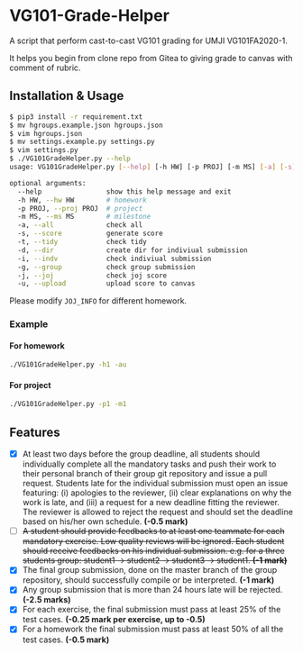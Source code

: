 # VG101-Grade-Helper

A script that perform cast-to-cast VG101 grading for UMJI VG101FA2020-1.

It helps you begin from clone repo from Gitea to giving grade to canvas with comment of rubric.

## Installation & Usage

```bash
$ pip3 install -r requirement.txt
$ mv hgroups.example.json hgroups.json
$ vim hgroups.json
$ mv settings.example.py settings.py
$ vim settings.py
$ ./VG101GradeHelper.py --help
usage: VG101GradeHelper.py [--help] [-h HW] [-p PROJ] [-m MS] [-a] [-s] [-t] [-d] [-i] [-g] [-j] [-u]

optional arguments:
  --help                show this help message and exit
  -h HW, --hw HW        # homework
  -p PROJ, --proj PROJ  # project
  -m MS, --ms MS        # milestone
  -a, --all             check all
  -s, --score           generate score
  -t, --tidy            check tidy
  -d, --dir             create dir for indiviual submission
  -i, --indv            check indiviual submission
  -g, --group           check group submission
  -j, --joj             check joj score
  -u, --upload          upload score to canvas
```

Please modify `JOJ_INFO` for different homework.

### Example

#### For homework

```bash
./VG101GradeHelper.py -h1 -au
```

#### For project

```bash
./VG101GradeHelper.py -p1 -m1
```

## Features

- [x] At least two days before the group deadline, all students should individually complete all the mandatory tasks and push their work to their personal branch of their group git repository and issue a pull request. Students late for the individual submission must open an issue featuring: (i) apologies to the reviewer, (ii) clear explanations on why the work is late, and (iii) a request for a new deadline fitting the reviewer. The reviewer is allowed to reject the request and should set the deadline based on his/her own schedule. **(-0.5 mark)**
- [ ] ~~A student should provide feedbacks to at least one teammate for each mandatory exercise. Low quality reviews will be ignored. Each student should receive feedbacks on his individual submission. e.g. for a three students group: student1 → student2 → student3 → student1. **(-1 mark)**~~
- [x] The final group submission, done on the master branch of the group repository, should successfully compile or be interpreted. **(-1 mark)**
- [x] Any group submission that is more than 24 hours late will be rejected. **(-2.5 marks)**
- [x] For each exercise, the final submission must pass at least 25% of the test cases. **(-0.25 mark per exercise, up to -0.5)**
- [x] For a homework the final submission must pass at least 50% of all the test cases. **(-0.5 mark)**